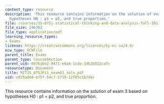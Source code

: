 ```yaml
---
content_type: resource
description: 'This resource contains information on the solution of exam 3 based on
  hypotheses H0 : p1 = p2, and true proportion.'
file: /courses/15-075j-statistical-thinking-and-data-analysis-fall-2011/c835a860b75f54c7571912f85c1b74bc_MIT15_075JF11_exam03_soln.pdf
file_size: 246302
file_type: application/pdf
learning_resource_types:
- Exams
license: https://creativecommons.org/licenses/by-nc-sa/4.0/
ocw_type: OCWFile
parent_title: Exams
parent_type: CourseSection
parent_uid: 097babe2-9471-e6a4-1cde-34b2b552ca7c
resourcetype: Document
title: MIT15_075JF11_exam03_soln.pdf
uid: c835a860-b75f-54c7-5719-12f85c1b74bc
---
```

This resource contains information on the solution of exam 3 based on hypotheses H0 : p1 = p2, and true proportion.